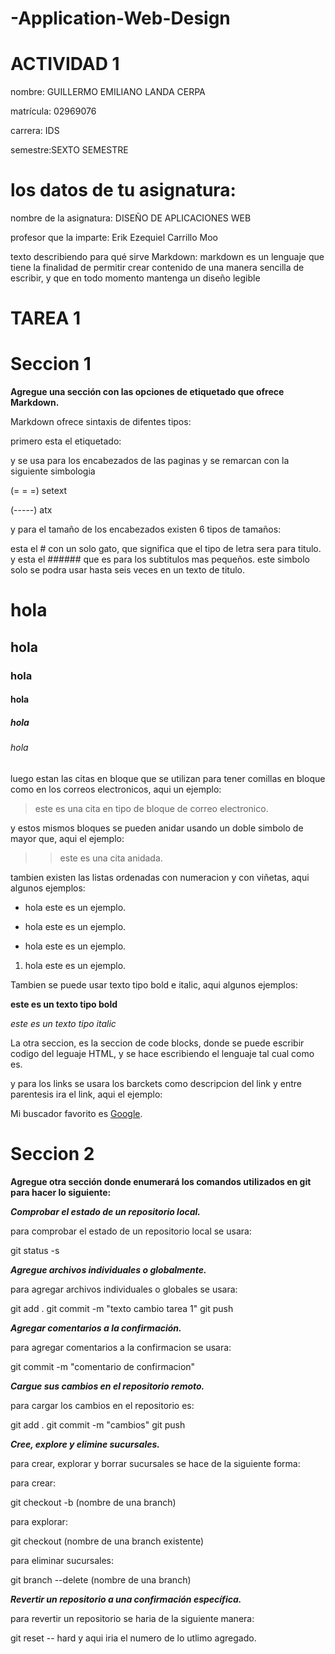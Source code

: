 ﻿# -Application-Web-Design

# ACTIVIDAD 1

nombre: GUILLERMO EMILIANO LANDA CERPA

matrícula: 02969076

carrera: IDS

semestre:SEXTO SEMESTRE

# los datos de tu asignatura:

nombre de la asignatura: DISEÑO DE APLICACIONES WEB

profesor que la imparte: Erik Ezequiel Carrillo Moo

texto describiendo para qué sirve Markdown: markdown es un lenguaje que tiene la finalidad de permitir crear contenido de una manera sencilla de escribir, y que en todo momento mantenga un diseño legible

# TAREA 1

# **Seccion 1** 

**Agregue una sección con las opciones de etiquetado que ofrece Markdown.**

Markdown ofrece sintaxis de difentes tipos:

primero esta el etiquetado: 

y se usa para los encabezados de las paginas y se remarcan con la siguiente simbologia 

(= = =) setext  

(-----) atx

y para el tamaño de los encabezados existen 6 tipos de tamaños:

esta el # con un solo gato, que significa que el tipo de letra sera para titulo.
y esta el ###### que es para los subtitulos mas pequeños.
este simbolo solo se podra usar hasta seis veces en un texto de titulo.

# hola
## hola
### hola
#### hola
##### hola
###### hola

luego estan las citas en bloque que se utilizan para tener comillas en bloque como en los correos electronicos, aqui un ejemplo:

> este es una cita en tipo de bloque de correo electronico.

y estos mismos bloques se pueden anidar usando un doble simbolo de mayor que, aqui el ejemplo:

>> este es una cita anidada.

tambien existen las listas ordenadas con numeracion y con viñetas, aqui algunos ejemplos:

* hola este es un ejemplo.
+ hola este es un ejemplo.
- hola este es un ejemplo.
1. hola este es un ejemplo.

Tambien se puede usar texto tipo bold e italic, aqui algunos ejemplos:

**este es un texto tipo bold**

*este es un texto tipo italic*

La otra seccion, es la seccion de code blocks, donde se puede escribir codigo del leguaje HTML, y se hace escribiendo el lenguaje tal cual como es.




<html>
      <head>
      </head>
    </html>




y para los links se usara los barckets como descripcion del link y entre parentesis ira el link, aqui el ejemplo:


Mi buscador favorito es [Google](https://Google.com).

# **Seccion 2**

**Agregue otra sección donde enumerará los comandos utilizados en git para hacer lo siguiente:**

***Comprobar el estado de un repositorio local.***

para comprobar el estado de un repositorio local se usara:

git status -s

***Agregue archivos individuales o globalmente.***

para agregar archivos individuales o globales se usara:

git add .
git commit -m "texto cambio tarea 1"
git push


***Agregar comentarios a la confirmación.***

para agregar comentarios a la confirmacion se usara:

git commit -m "comentario de confirmacion"

***Cargue sus cambios en el repositorio remoto.***

para cargar los cambios en el repositorio es:

git add .
git commit -m "cambios"
git push

***Cree, explore y elimine sucursales.***

para crear, explorar y borrar sucursales se hace de la siguiente forma:

para crear:

git checkout -b (nombre de una branch)


para explorar:

git checkout (nombre de una branch existente)

para eliminar sucursales:

git branch --delete (nombre de una branch)


***Revertir un repositorio a una confirmación específica.***

para revertir un repositorio se haria de la siguiente manera:

git reset -- hard y aqui iria el numero de lo utlimo agregado.
